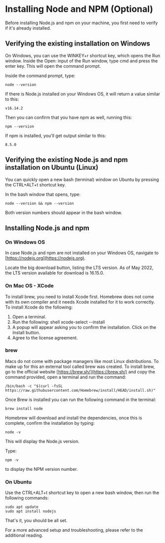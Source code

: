 # Installing Node and NPM (Optional)

Before installing Node.js and npm on your machine, you first need to verify if it's already installed.  

## Verifying the existing installation on Windows

On Windows, you can use the WINKEY+r shortcut key, which opens the Run window. Inside the Open: input of the Run window, type cmd and press the enter key. This will open the command prompt.

Inside the command prompt, type:

```
node --version
```

If there is Node.js installed on your Windows OS, it will return a value similar to this:

```
v16.14.2  
```

Then you can confirm that you have npm as well, running this:

```
npm --version  
```

If npm is installed, you'll get output similar to this:

```
8.5.0
```

## Verifying the existing Node.js and npm installation on Ubuntu (Linux)

You can quickly open a new bash (terminal) window on Ubuntu by pressing the CTRL+ALT+t shortcut key.

In the bash window that opens, type:

```
node --version && npm --version
```

Both version numbers should appear in the bash window.  

## Installing Node.js and npm

### On Windows OS

In case Node.js and npm are not installed on your Windows OS, navigate to [https://nodejs.org](https://nodejs.org).

Locate the big download button, listing the LTS version. As of May 2022, the LTS version available for download is 16.15.0.

### On Mac OS - XCode

To install brew, you need to install Xcode first. Homebrew does not come with its own compiler and it needs Xcode installed for it to work correctly. To install Xcode do the following:

1. Open a terminal.
2. Run the following:
   shell xcode-select --install
3. A popup will appear asking you to confirm the installation. Click on the Install button.
4. Agree to the license agreement.

### brew

Macs do not come with package managers like most Linux distributions. To make up for this an external tool called brew was created. To install brew, go to the official website [https://brew.sh/](https://brew.sh/) and copy the command provided, open a terminal and run the command:

```
/bin/bash -c "$(curl -fsSL https://raw.githubusercontent.com/Homebrew/install/HEAD/install.sh)"
```

Once Brew is installed you can run the following command in the terminal:

```
brew install node
```

Homebrew will download and install the dependencies, once this is complete, confirm the installation by typing:

```
node -v
```

This will display the Node.js version.

Type:

```
npm -v

```

to display the NPM version number.

### On Ubuntu

Use the CTRL+ALT+t shortcut key to open a new bash window, then run the following commands:

```
sudo apt update 
sudo apt install nodejs  
```

That's it, you should be all set.

For a more advanced setup and troubleshooting, please refer to the additional reading.
